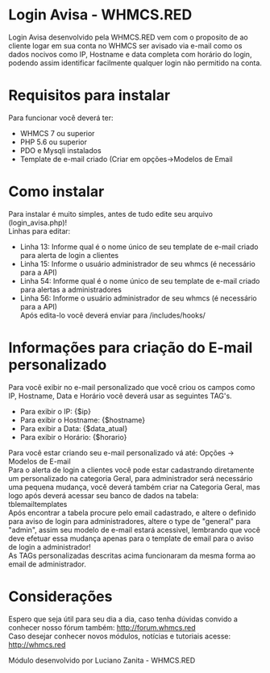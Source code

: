 # Login Avisa - WHMCS.RED
Login Avisa desenvolvido pela WHMCS.RED vem com o proposito de ao cliente logar em sua conta no WHMCS ser avisado via e-mail como os dados nocivos como IP, Hostname e data completa com horário do login, podendo assim identificar facilmente qualquer login não permitido na conta. <br/>

# Requisitos para instalar
Para funcionar você deverá ter: <br/>
- WHMCS 7 ou superior <br/>
- PHP 5.6 ou superior <br/>
- PDO e Mysqli instalados <br/>
- Template de e-mail criado (Criar em opções->Modelos de Email <br/>

# Como instalar
Para instalar é muito simples, antes de tudo edite seu arquivo (login_avisa.php)! <br/>
Linhas para editar: <br/>
- Linha 13: Informe qual é o nome único de seu template de e-mail criado para alerta de login a clientes <br/>
- Linha 15: Informe o usuário administrador de seu whmcs (é necessário para a API) <br/>
- Linha 54: Informe qual é o nome único de seu template de e-mail criado para alertas a administradores <br/>
- Linha 56: Informe o usuário administrador de seu whmcs (é necessário para a API) </br>
Após edita-lo você deverá enviar para /includes/hooks/ <br/>

# Informações para criação do E-mail personalizado
Para você exibir no e-mail personalizado que você criou os campos como IP, Hostname, Data e Horário você deverá usar as seguintes TAG's. <br/>
- Para exibir o IP: {$ip} <br/>
- Para exibir o Hostname: {$hostname} <br/>
- Para exibir a Data: {$data_atual} <br/>
- Para exibir o Horário: {$horario} <br/>

Para você estar criando seu e-mail personalizado vá até: Opções -> Modelos de E-mail<br/>
Para o alerta de login a clientes você pode estar cadastrando diretamente um personalizado na categoria Geral, para administrador será necessário uma pequena mudança, você deverá também criar na Categoria Geral, mas logo após deverá acessar seu banco de dados na tabela:<br/>
tblemailtemplates<br/>
Após encontrar a tabela procure pelo email cadastrado, e altere o definido para aviso de login para administradores, altere o type de "general" para "admin", assim seu modelo de e-mail estará acessivel, lembrando que você deve efetuar essa mudança apenas para o template de email para o aviso de login a administrador!<br/>
As TAGs personalizadas descritas acima funcionaram da mesma forma ao email de administrador.<br/>

# Considerações
Espero que seja útil para seu dia a dia, caso tenha dúvidas convido a conhecer nosso fórum também: http://forum.whmcs.red <br/>
Caso desejar conhecer novos módulos, notícias e tutoriais acesse: http://whmcs.red <br/>

Módulo desenvolvido por Luciano Zanita - WHMCS.RED <br/>

